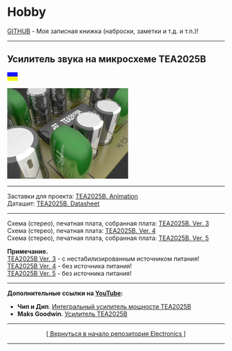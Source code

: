 # Hobby
[GITHUB](https://github.com) - Моя записная книжка (наброски, заметки и т.д. и т.п.)!

<hr>

## Усилитель звука на микросхеме TEA2025B

![](https://github.com/drilnet/electronics/blob/master/UA.png)

<a href="https://github.com/drilnet/electronics/tree/master/AUDIO%20AMPLIFIER%20TEA2025B/TEA2025B.%20Animation">
<img src="https://github.com/drilnet/electronics/blob/master/AUDIO%20AMPLIFIER%20TEA2025B/TEA2025B.%20Animation/TEA2025B.%20Printed%20circuit%20board%2C%20contrast%2C%20HQ.webp" title="Заставка к проекту! Лицензия (License): GNU GPL V3. (C) Демидов С.В.">
</a>

<hr>

Заставки для проекта: [TEA2025B. Animation](https://github.com/drilnet/electronics/tree/master/AUDIO%20AMPLIFIER%20TEA2025B/TEA2025B.%20Animation)
<br>
Даташит: [TEA2025B. Datasheet](https://github.com/drilnet/electronics/tree/master/AUDIO%20AMPLIFIER%20TEA2025B/TEA2025B.%20Datasheet)

<hr>

Схема (стерео), печатная плата, собранная плата: [TEA2025B. Ver. 3](https://github.com/drilnet/electronics/tree/master/AUDIO%20AMPLIFIER%20TEA2025B/TEA2025B.%20Ver.%203 "с нестабилизированным источником питания")
<br>
Схема (стерео), печатная плата: [TEA2025B. Ver. 4](https://github.com/drilnet/electronics/tree/master/AUDIO%20AMPLIFIER%20TEA2025B/TEA2025B.%20Ver.%204 "без источника питания")
<br>
Схема (стерео), печатная плата, собранная плата: [TEA2025B. Ver. 5](https://github.com/drilnet/electronics/tree/master/AUDIO%20AMPLIFIER%20TEA2025B/TEA2025B.%20Ver.%205)

**Примечание.**
<br>
[TEA2025B Ver. 3](https://github.com/drilnet/electronics/tree/master/AUDIO%20AMPLIFIER%20TEA2025B/TEA2025B.%20Ver.%203) - с нестабилизированным источником питания!
<br>
[TEA2025B Ver. 4](https://github.com/drilnet/electronics/tree/master/AUDIO%20AMPLIFIER%20TEA2025B/TEA2025B.%20Ver.%204) - без источника питания!
<br>
[TEA2025B Ver. 5](https://github.com/drilnet/electronics/tree/master/AUDIO%20AMPLIFIER%20TEA2025B/TEA2025B.%20Ver.%205) - без источника питания!

<hr>

**Дополнительные ссылки на [YouTube](https://www.youtube.com/):**

* **Чип и Дип**. [Интегральный усилитель мощности TEA2025B](https://www.youtube.com/watch?v=HxKuFPEZ8IY)
* **Maks Goodwin**. [Усилитель TEA2025B](https://www.youtube.com/watch?v=0jN5wf0AZAE)

<hr>

<div align="center">
<a href="https://github.com/drilnet/electronics">
[ Вернуться в начало репозитория Electronics ]
</a>
</div>

<hr>
